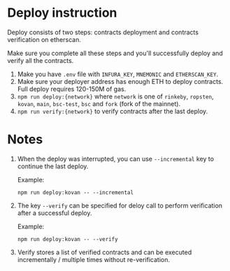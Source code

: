 # Deploy instruction

Deploy consists of two steps: contracts deployment and contracts verification on etherscan.

Make sure you complete all these steps and you'll successfully deploy and verify all the contracts.

1. Make you have `.env` file with `INFURA_KEY`, `MNEMONIC` and `ETHERSCAN_KEY`.
2. Make sure your deployer address has enough ETH to deploy contracts. Full deploy requires 120-150M of gas.
3. `npm run deploy:{network}` where `network` is one of `rinkeby`, `ropsten`, `kovan`, `main`, `bsc-test`, `bsc` and `fork` (fork of the mainnet).
4. `npm run verify:{network}` to verify contracts after the last deploy.

# Notes

1. When the deploy was interrupted, you can use `--incremental` key to continue the last deploy.

    Example:    
    ```
    npm run deploy:kovan -- --incremental
    ```
2. The key `--verify` can be specified for deloy call to perform verification after a successful deploy.

    Example:
    ```
    npm run deploy:kovan -- --verify
    ```

3. Verify stores a list of verified contracts and can be executed incrementally / multiple times without re-verification.
